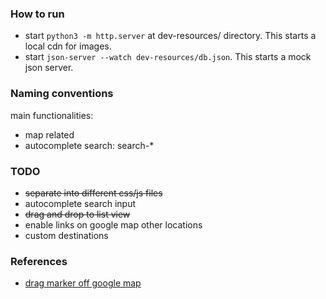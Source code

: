 ### How to run
- start `python3 -m http.server` at dev-resources/ directory. This starts a local cdn for images.
- start `json-server --watch dev-resources/db.json`. This starts a mock json server.

### Naming conventions
main functionalities:
- map related
- autocomplete search: search-*

### TODO
- ~~separate into different css/js files~~
- autocomplete search input
- ~~drag and drop to list view~~
- enable links on google map other locations
- custom destinations


### References
- [drag marker off google map](http://jsfiddle.net/H4Rp2/38/)